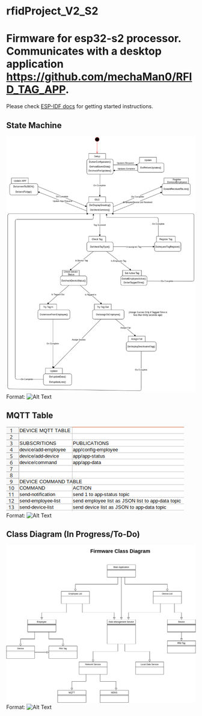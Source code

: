 # rfidProject_V2_S2
Firmware for esp32-s2 processor. Communicates with a desktop application https://github.com/mechaMan0/RFID_TAG_APP. 
====================
Please check [ESP-IDF docs](https://docs.espressif.com/projects/esp-idf/en/latest/get-started/index.html) for getting started instructions.

## State Machine
![GitHub Logo](/images/state-machine-firmware.png)
Format: ![Alt Text](url)

## MQTT Table 
![GitHub Logo](/images/mqtt-table2.png)
Format: ![Alt Text](url)

## Class Diagram (In Progress/To-Do)
![GitHub Logo](/images/FirmwareClassDiagram.png)
Format: ![Alt Text](url)

